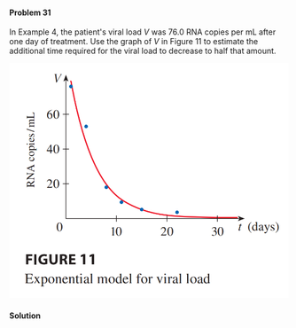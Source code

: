 <div class="alert alert-warning" role="alert">
<h4 class="alert-heading">Problem 31</h4>

In Example 4, the patient's viral load $V$ was $76.0$ RNA copies per mL after one day of treatment. Use the graph of $V$ in Figure 11 to estimate the additional time required for the viral load to decrease to half that amount.

</div>

![](_media/fig2.png ':size=50% :class=img-center')

<div class="alert alert-success" role="alert">
<h4 class="alert-heading">Solution</h4>



</div>
